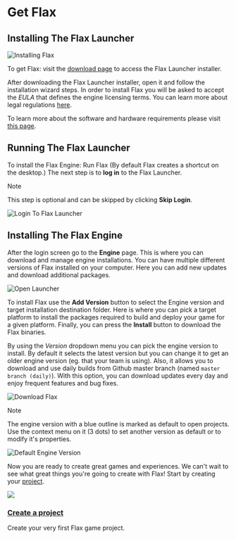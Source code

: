 # Get Flax

## Installing The Flax Launcher

![Installing Flax](media/installing-flax.png)

To get Flax: visit the [download page](https://flaxengine.com/download) to access the Flax Launcher installer.

After downloading the Flax Launcher installer, open it and follow the installation wizard steps. In order to install Flax you will be asked to accept the *EULA* that defines the engine licensing terms. You can learn more about legal regulations [here](https://flaxengine.com/licensing).

To learn more about the software and hardware requirements please visit [this page](requirements.md).

## Running The Flax Launcher

To install the Flax Engine: Run Flax (By default Flax creates a shortcut on the desktop.)
The next step is to **log in** to the Flax Launcher. 
> [!Note]
> This step is optional and can be skipped by clicking **Skip Login**.

![Login To Flax Launcher](media/flax-launcher-login.png)

## Installing The Flax Engine

After the login screen go to the **Engine** page. This is where you can download and manage engine installations. You can have multiple different versions of Flax installed on your computer. Here you can add new updates and download additional packages.  

![Open Launcher](media/launcher-engine.png)

To install Flax use the **Add Version** button to select the Engine version and target installation destination folder. Here is where you can pick a target platform to install the packages required to build and deploy your game for a given platform. Finally, you can press the **Install** button to download the Flax binaries.

By using the *Version* dropdown menu you can pick the engine version to install. By default it selects the latest version but you can change it to get an older engine version (eg. that your team is using). Also, it allows you to download and use daily builds from Github master branch (named `master branch (daily)`). With this option, you can download updates every day and enjoy frequent features and bug fixes.

![Download Flax](media/download-flax.png)

> [!Note]
> The engine version with a blue outline is marked as default to open projects. Use the context menu on it (3 dots) to set another version as default or to modify it's properties.

![Default Engine Version](media/default-version.png)

Now you are ready to create great games and experiences. We can't wait to see what great things you're going to create with Flax! Start by creating your [project](create-a-project.md).

<div class="frontpage">

<div class="frontpage-section">
<a href="create-a-project.md"><img src="media/create-a-project-icon.jpg"></a>
<h3><a href="create-a-project.md">Create a project</a></h3>
<p>Create your very first Flax game project.</p>
</div>

</div>
